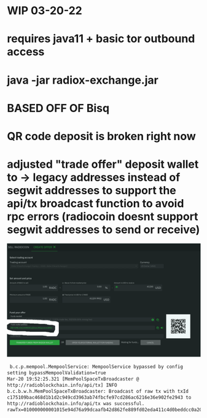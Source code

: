 # WIP 03-20-22
# requires java11 + basic tor outbound access
# java -jar radiox-exchange.jar
# BASED OFF OF Bisq 
# QR code deposit is broken right now
# adjusted "trade offer" deposit wallet to -> legacy addresses instead of segwit addresses to support the api/tx broadcast function to avoid rpc errors (radiocoin doesnt support segwit addresses to send or receive)
![s1](https://raw.githubusercontent.com/c4pt000/radiox-exchange-BTC-deposit/main/legacy-trade-offer-funding-NOW.png)
```
 b.c.p.mempool.MempoolService: MempoolService bypassed by config setting bypassMempoolValidation=true 
Mar-20 19:52:25.321 [MemPoolSpaceTxBroadcaster @ http://radioblockchain.info/api/tx] INFO  b.c.b.w.h.MemPoolSpaceTxBroadcaster: Broadcast of raw tx with txId c175109bac468d1b1d2c949cd3963ab74fbcfe97cd286ac6216e36e902fe2943 to http://radioblockchain.info/api/tx was successful. rawTx=010000000001015e94d76a99dcaafb42d862fe889fd02eda411c4d0beddcc0a207fda5cc7ac8c9000000006a47304402200ae4a9555deb088afa40c223d69f7d5d0d2bd9c5f9fffccc55443ac22cbbc5d202201ab6baaef1e0a577d9fc90237278e9c39ac9e2235a0b7b964c82e9ef9c0ff9d40121024100c9288598fd855985bf26d782ce70f2b2ffeba809dbf7dc1ca53e662fb350ffffffff0200e1f505000000001976a9144e205796a623898ac09a450a3d1f80bf5341ed1388ac008eec348b0100001976a914b5d3b3d134f3edd54208db12df30996c89e9886d88ac0000000000 
```

